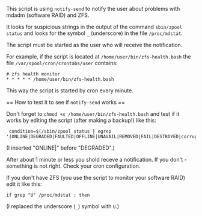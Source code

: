 This script is using `notify-send` to notify the user about problems with mdadm (software RAID) and ZFS.

It looks for suspicious strings in the output of the command `sbin/zpool status` and looks for the symbol `_` (underscore) in the file `/proc/mdstat`.

The script must be started as the user who will receive the notification.

For example, if the script is located at `/home/user/bin/zfs-health.bash` the file `/var/spool/cron/crontabs/user` contains:

    # zfs health monitor
    * * * * * /home/user/bin/zfs-health.bash

This way the script is started by cron every minute.

== How to test it to see if `notify-send` works ==

Don't forget to `chmod +x /home/user/bin/zfs-health.bash` and test if it works by editing the script (after making a backup!) like this:

     condition=$(/sbin/zpool status | egrep '(ONLINE|DEGRADED|FAULTED|OFFLINE|UNAVAIL|REMOVED|FAIL|DESTROYED|corrupt|cannot|unrecover)')

(I inserted "ONLINE|" before "DEGRADED".)

After about 1 minute or less you shold receve a notification. If you don't - something is not right. Check your cron configuration.

If you don't have ZFS (you use the script to monitor your software RAID) edit it like this:

    if grep "U" /proc/mdstat ; then

(I replaced the underscore (`_`) symbol with `U`.)
